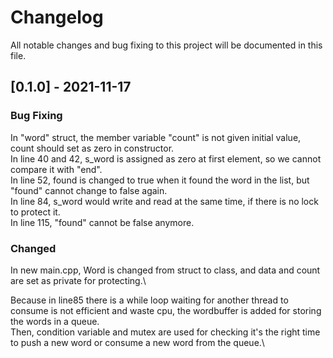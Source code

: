 # Changelog
All notable changes and bug fixing to this project will be documented in this file.

## [0.1.0] - 2021-11-17
### Bug Fixing
In "word" struct, the member variable "count" is not given initial value, count should set as zero in constructor. \
In line 40 and 42, s_word is assigned as zero at first element, so we cannot compare it with "end".\
In line 52, found is changed to true when it found the word in the list, but "found" cannot change to false again.\
In line 84, s_word would write and read at the same time, if there is no lock to protect it.\
In line 115, "found" cannot be false anymore.

### Changed 
In new main.cpp, Word is changed from struct to class, and data and count are set as private for protecting.\

Because in line85 there is a while loop waiting for another thread to consume is not efficient and waste cpu,
the wordbuffer is added for storing the words in a queue.\
Then, condition variable and mutex are used for checking it's the right time to push a new word or consume a new word from the queue.\


